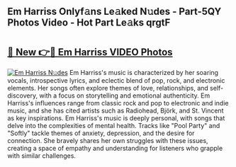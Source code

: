 ## Em Harriss Onlyf𝚊ns Le𝚊ked N𝚞des - Part-5QY Photos Video - Hot Part Le𝚊ks qrgtF

# <h2><a href="http://ac12297.deff.icu/?id=Em+Harriss">🔗 New 👉🔴 Em Harriss VIDEO Photos</a></h2>

[![Em Harriss N𝚞des](https://i.imgur.com/rIISA9y.gif)](http://ac12297.deff.icu/?id=Em+Harriss)
Em Harriss's music is characterized by her soaring vocals, introspective lyrics, and eclectic blend of pop, rock, and electronic elements. Her songs often explore themes of love, relationships, and self-discovery, with a focus on storytelling and emotional authenticity. Em Harriss's influences range from classic rock and pop to electronic and indie music, and she has cited artists such as Radiohead, Björk, and St. Vincent as key inspirations. Em Harriss's music is deeply personal, with songs that delve into the complexities of mental health. Tracks like "Pool Party" and "Softly" tackle themes of anxiety, depression, and the desire for connection. She bravely shares her own struggles with these issues, creating a space of empathy and understanding for listeners who grapple with similar challenges.
